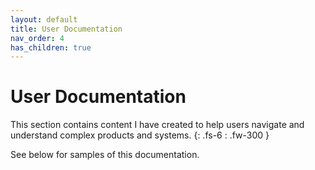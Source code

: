 ```yaml
---
layout: default
title: User Documentation
nav_order: 4
has_children: true
---
```


# User Documentation
This section contains content I have created to help users navigate and understand complex products and systems.
{: .fs-6 : .fw-300 }

See below for samples of this documentation.

